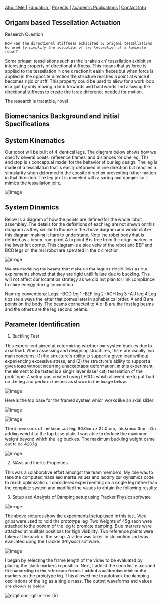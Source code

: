 [About Me |](/index.md) 
[ Education |](/edu.md)
[ Projects |](/projects.md)
[ Academic Publications |](/publications.md)
[ Contact Info](/contact.md)

## Origami based Tessellation Actuation 

Research Question

```
How can the directional stiffness exhibited by origami tessellations be used to simplify the actuation of the locomotion of a laminate robot?
```

Some origami tessellations such as the ‘snake skin’ tessellation exhibit an interesting property of directional stiffness. This means that as force is applied to the tessellation in one direction it easily flexes but when force is applied in the opposite direction the structure reaches a point at which it becomes rigid or stiff. This property could be used to allow for a work loop in a gait by only moving a limb forwards and backwards and allowing the directional stiffness to create the force difference needed for motion.


The research is tracatble, novel 


## Biomechanics Background and Initial Specifications 



## System Kinematics 

Our robot will be built of 4 identical legs. The diagram below shows how we specify several points, reference frames, and distances for one leg. The end stop is a conceptual model for the behavior of our leg design. The leg is made of a tessallation that is easily deformed in one direction but reaches a singularity when deformed in the oposite direction preventing futher motion in that direction. The leg joint is modeled with a spring and damper so it mimics the tessallation joint.

![image](https://user-images.githubusercontent.com/105019328/172065357-3af0c983-7bb4-4a4c-9dcf-35c8499c4469.png)

## System Dinamics 

Below is a diagram of how the points are defined for the whole robot assembley. The details for the definitions of each leg are not shown on this diragram as they similar to thouse in the above diagram and would clutter this diagram making it hard to understand. Note the robot body that is defined as a beam from point A to point B is free from the orign marked in the lower left corner. This diagram is a side veiw of the robot and BEF and BCD legs on the real robot are sperated in the z direction.

![image](https://user-images.githubusercontent.com/105019328/172067903-231cc1a3-6c00-4ac3-bb31-5f566645bb0f.png)


We are modeling the beams that make up the legs as ridgid links as our expirements showed that they are rigid untill failure due to buckling. This will not affect our locamtion strategy as we did not plan for link compliance to store energy during locomotion.

Naming conventions:
Legs:
-BCD leg 1
-BEF leg 2
-AGH leg 3
-AIJ leg 4
Leg tips are always the letter that comes later in aphebetical order. A and B are points on the body.
The beams connected to A or B are the first leg beams and the others are the leg second beams.


## Parameter Identification 

1. Buckling Test

This experiment aimed at determining whether our system buckles due to axial load. When assessing and designing structures, there are usually two main concerns: (1) the structure's ability to support a given load without experiencing excessive stress, and (2) the structure's ability to support a given load without incurring unacceptable deformation. In this experiment, the element to be tested is a single layer (laser cut) tesselation of the prototype. A setup was created using LEGOs which allowed me to put load on the leg and perform the test as shown in the image below.

![image](https://user-images.githubusercontent.com/105019328/172068985-0161f03d-9bfa-4135-b944-1cb5a22a66b4.png)

Here is the top base for the framed system which works like an axial slider:

![image](https://user-images.githubusercontent.com/105019328/172068995-eaead7a5-f7c2-4aff-b4b4-8c84d62fafe9.png)

![image](https://user-images.githubusercontent.com/105019328/172068999-20191fbc-d576-4390-a446-cc4bf5ad01dd.png)

The dimensions of the laser cut leg: 80.6mm x 22.5mm, thickness 3mm. On adding weight to the top base plate, I was able to deduce the maximum weight beyond which the leg buckles. The maximum buckling weight came out to be 423.1g 

![image](https://user-images.githubusercontent.com/105019328/172069011-359581a0-1135-4ff2-9508-d68385d6556d.png)


2. MAss and Inertia Properties 

This was a colaborative effort amongst the team members. My role was to take the computed mass and inertia values and modify our dynamics code to reach optimization. I considered experimenting on a single leg rather than the complete system and modified the values to obtain the following results:


3. Setup and Analysis of Damping setup using Tracker Physics software 

![image](https://user-images.githubusercontent.com/105019328/172069039-26800a2f-a5cc-449a-a6b9-72821ebd7854.png)

The above pictures show the experimental setup used in this test. Vice grips were used to hold the prototype leg. Two Weights of 45g each were attached to the bottom of the leg to promote damping. Blue markers were attached at mulitple positions for high visibility. Two reference points were taken at the back of the setup. A video was taken in slo motion and was evaluated using the Tracker (Physics) software.

![image](https://user-images.githubusercontent.com/105019328/172069044-273061a5-0c7e-403e-ae7b-eb52ee846345.png)

I began by selecting the frame length of the video to be evaluated by placing the black markers in position. Next, I added the coordinate axis and fit it according to the reference frame. I added a calibration stick to the markers on the prototype leg. This allowed me to autotrack the damping oscillations of the leg as a single mass. The output waveforms and values are shown as below.

![ezgif com-gif-maker (5)](https://user-images.githubusercontent.com/105019328/172069120-0a11d94f-c907-44f0-a5ed-476f82b324ec.gif)



